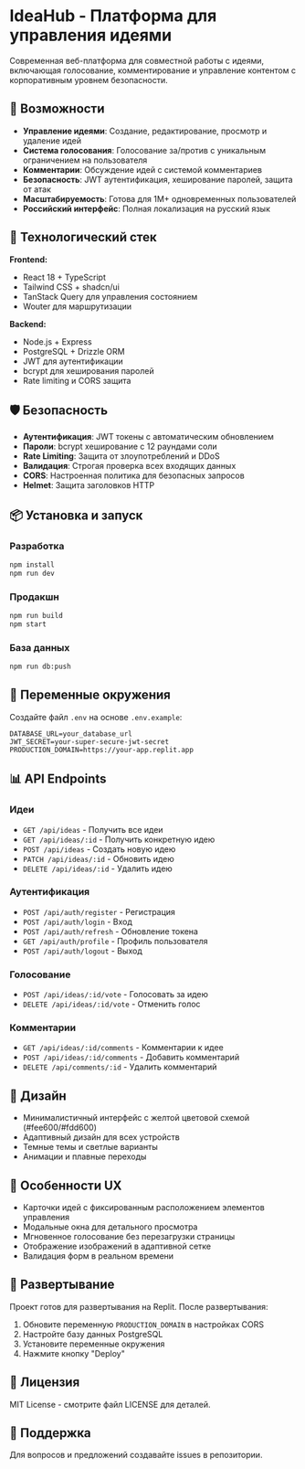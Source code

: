 # IdeaHub - Платформа для управления идеями

Современная веб-платформа для совместной работы с идеями, включающая голосование, комментирование и управление контентом с корпоративным уровнем безопасности.

## 🚀 Возможности

- **Управление идеями**: Создание, редактирование, просмотр и удаление идей
- **Система голосования**: Голосование за/против с уникальным ограничением на пользователя
- **Комментарии**: Обсуждение идей с системой комментариев
- **Безопасность**: JWT аутентификация, хеширование паролей, защита от атак
- **Масштабируемость**: Готова для 1M+ одновременных пользователей
- **Российский интерфейс**: Полная локализация на русский язык

## 🔧 Технологический стек

**Frontend:**
- React 18 + TypeScript
- Tailwind CSS + shadcn/ui
- TanStack Query для управления состоянием
- Wouter для маршрутизации

**Backend:**
- Node.js + Express
- PostgreSQL + Drizzle ORM
- JWT для аутентификации
- bcrypt для хеширования паролей
- Rate limiting и CORS защита

## 🛡️ Безопасность

- **Аутентификация**: JWT токены с автоматическим обновлением
- **Пароли**: bcrypt хеширование с 12 раундами соли
- **Rate Limiting**: Защита от злоупотреблений и DDoS
- **Валидация**: Строгая проверка всех входящих данных
- **CORS**: Настроенная политика для безопасных запросов
- **Helmet**: Защита заголовков HTTP

## 📦 Установка и запуск

### Разработка
```bash
npm install
npm run dev
```

### Продакшн
```bash
npm run build
npm start
```

### База данных
```bash
npm run db:push
```

## 🔐 Переменные окружения

Создайте файл `.env` на основе `.env.example`:

```env
DATABASE_URL=your_database_url
JWT_SECRET=your-super-secure-jwt-secret
PRODUCTION_DOMAIN=https://your-app.replit.app
```

## 📊 API Endpoints

### Идеи
- `GET /api/ideas` - Получить все идеи
- `GET /api/ideas/:id` - Получить конкретную идею
- `POST /api/ideas` - Создать новую идею
- `PATCH /api/ideas/:id` - Обновить идею
- `DELETE /api/ideas/:id` - Удалить идею

### Аутентификация
- `POST /api/auth/register` - Регистрация
- `POST /api/auth/login` - Вход
- `POST /api/auth/refresh` - Обновление токена
- `GET /api/auth/profile` - Профиль пользователя
- `POST /api/auth/logout` - Выход

### Голосование
- `POST /api/ideas/:id/vote` - Голосовать за идею
- `DELETE /api/ideas/:id/vote` - Отменить голос

### Комментарии
- `GET /api/ideas/:id/comments` - Комментарии к идее
- `POST /api/ideas/:id/comments` - Добавить комментарий
- `DELETE /api/comments/:id` - Удалить комментарий

## 🎨 Дизайн

- Минималистичный интерфейс с желтой цветовой схемой (#fee600/#fdd600)
- Адаптивный дизайн для всех устройств
- Темные темы и светлые варианты
- Анимации и плавные переходы

## 📱 Особенности UX

- Карточки идей с фиксированным расположением элементов управления
- Модальные окна для детального просмотра
- Мгновенное голосование без перезагрузки страницы
- Отображение изображений в адаптивной сетке
- Валидация форм в реальном времени

## 🚀 Развертывание

Проект готов для развертывания на Replit. После развертывания:

1. Обновите переменную `PRODUCTION_DOMAIN` в настройках CORS
2. Настройте базу данных PostgreSQL
3. Установите переменные окружения
4. Нажмите кнопку "Deploy"

## 📄 Лицензия

MIT License - смотрите файл LICENSE для деталей.

## 🤝 Поддержка

Для вопросов и предложений создавайте issues в репозитории.